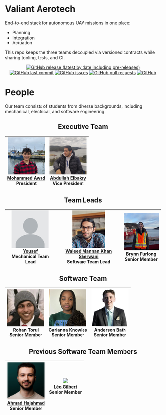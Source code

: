 # Valiant Aerotech
End-to-end stack for autonomous UAV missions in one place:
- Planning
- Integration
- Actuation

This repo keeps the three teams decoupled via versioned contracts while sharing tooling, tests, and CI.

<div align="center">

[![GitHub release (latest by date including pre-releases)](https://img.shields.io/github/v/release/WyrdWyn4/Valiant-Aerotech?include_prereleases)](https://img.shields.io/github/v/release/WyrdWyn4/Valiant-Aerotech?include_prereleases)
[![GitHub last commit](https://img.shields.io/github/last-commit/WyrdWyn4/Valiant-Aerotech)](https://img.shields.io/github/last-commit/WyrdWyn4/Valiant-Aerotech)
[![GitHub issues](https://img.shields.io/github/issues-raw/WyrdWyn4/Valiant-Aerotech)](https://img.shields.io/github/issues-raw/WyrdWyn4/Valiant-Aerotech)
[![GitHub pull requests](https://img.shields.io/github/issues-pr/WyrdWyn4/Valiant-Aerotech)](https://img.shields.io/github/issues-pr/WyrdWyn4/Valiant-Aerotech)
[![GitHub](https://img.shields.io/github/license/WyrdWyn4/Valiant-Aerotech)](https://img.shields.io/github/license/WyrdWyn4/Valiant-Aerotech)

</div>

# People
Our team consists of students from diverse backgrounds, including mechanical, electrical, and software engineering.

<div align="center">

## Executive Team

| <img src="./_media/_img/_people/Mohammed%20Awad.png" height="120"><br>[Mohammed Awad](https://www.linkedin.com/in/mohammad-mamoun-awad/)<br>**President** | <img src="./_media/_img/_people/Abdullah%20Elbakry.png" height="120"><br>[Abdullah Elbakry](https://www.linkedin.com/in/abdullah-elbakry/)<br>**Vice President** |
|:---:|:---:|

## Team Leads

| <img src="./_media/_img/_people/X.png" height="120"><br>[Yousef](https://www.instagram.com/dadazoz37)<br>**Mechanical Team Lead** | <img src="./_media/_img/_people/Waleed%20Mannan%20Khan%20Sherwani.png" height="120"><br>[Waleed Mannan Khan Sherwani](https://www.linkedin.com/in/wmksherwani/)<br>**Software Team Lead** | <img src="./_media/_img/_people/Brynn%20Furlong.png" height="120"><br>[Brynn Furlong](https://www.linkedin.com/in/brynn-furlong-803a90301/)<br>**Senior Member** |
|:---:|:---:|:---:|

## Software Team

| <img src="./_media/_img/_people/Rohan%20Torul.png" height="120"><br>[Rohan Torul](https://www.linkedin.com/in/rohan-k-torul/)<br>**Senior Member** | <img src="./_media/_img/_people/Garianna%20Knowles.png" height="120"><br>[Garianna Knowles](https://ca.linkedin.com/in/garianna-knowles-b3b533286)<br>**Senior Member** | <img src="./_media/_img/_people/Anderson%20Bath.png" height="120"><br>[Anderson Bath](https://www.linkedin.com/in/anderson-bath)<br>**Senior Member** |
|:---:|:---:|:---:|

## Previous Software Team Members

| <img src="_media/_img/_people/Ahmad Hajahmad.png" height="120"><br>[Ahmad Hajahmad](https://www.linkedin.com/in/aahajahmad/)<br>**Senior Member** | <img src="_media/_img/_people/Léo Gilbert.png" height="120"><br>[Léo Gilbert](https://www.linkedin.com/in/l%C3%A9ogilbert/)<br>**Senior Member** |
|:---:|:---:|
</div>